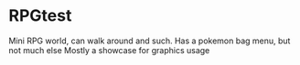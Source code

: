 # RPGtest
Mini RPG world, can walk around and such.
Has a pokemon bag menu, but not much else
Mostly a showcase for graphics usage
